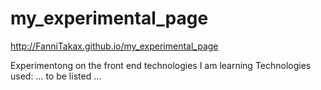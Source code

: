# my_experimental_page
http://FanniTakax.github.io/my_experimental_page

Experimentong on the front end technologies I am learning
Technologies used: 
... to be listed ...
